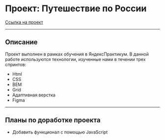 # Проект: Путешествие по России 

[Ссылка на проект]()

---

## Описание 

Проект выполнен в рамках обучения в ЯндексПрактикум. В данной работе используются технологии, изученные нами в течении трех спринтов:

* Html
* CSS
* BEM
* Grid
* Адаптивная верстка
* Figma

---

## Планы по доработке проекта

* Добавить функционал с помощью JavaScript
